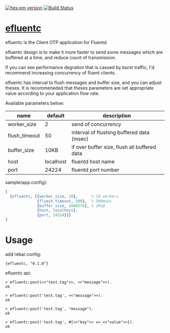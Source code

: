 [![hex.pm version](https://img.shields.io/hexpm/v/ltsv.svg)](https://hex.pm/packages/efluentc)
[![Build Status](https://travis-ci.org/tkyshm/efluentc.svg?branch=master)](https://travis-ci.org/tkyshm/efluentc)

[efluentc](https://hex.pm/packages/efluentc)
=====


efluentc is the Client OTP application for Fluentd.

efluentc design is to make it more faster to send some messages which are buffered at a time, and reduce count of transmission.

If you can see performance degration that is casued by burst traffic,
I'd recommend increasing concurrency of fluent clients.

efluentc has interval to flush messages and buffer size, and you can adjust theses.
It is recommeneded that theses parameters are set appropriate value according to your application flow rate.

Available parameters below:

name          | default   | description
------------- | --------- | ----------------------------------------------------------
worker_size   | 2         | send of concurrency
flush_timeout | 50        | interval of flushing buffered data (msec)
buffer_size   | 10KB      | if over buffer size, flush all buffered data
host          | localhost | fluentd host name
port          | 24224     | fluentd port number

sample(app.config):

```erlang
[
  {efluentc, [{worker_size, 10},      % 10 workers
              {fluesh_timeout, 500},  % 500msec
              {buffer_size, 1048576}, % 1MiB
              {host, localhost},
              {port, 24224}]}
]

```

Usage
====

add rebar.config:

```
{efluentc, "0.1.0"}
```

efluentc api:
```
> efluentc:post(<<"test.tag">>, <<"message">>).
ok

> efluentc:post('test.tag', <<"message">>).
ok

> efluentc:post('test.tag', "message").
ok

> efluentc:post('test.tag', #{<<"key">> => <<"value">>}).
ok
```
